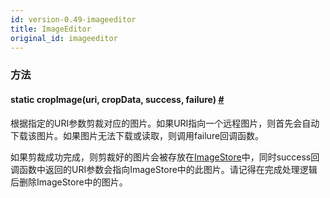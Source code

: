 ```yaml
---
id: version-0.49-imageeditor
title: ImageEditor
original_id: imageeditor
---
```


### 方法

<div class="props">
    <div class="prop"><h4 class="methodTitle"><a class="anchor" name="cropimage"></a><span
            class="methodType">static </span>cropImage<span class="methodType">(uri, cropData, success, failure)</span>
        <a class="hash-link" href="#cropimage">#</a></h4>
        <div><p>根据指定的URI参数剪裁对应的图片。如果URI指向一个远程图片，则首先会自动下载该图片。如果图片无法下载或读取，则调用failure回调函数。</p>
            <p>如果剪裁成功完成，则剪裁好的图片会被存放在<a href="imagestore.html">ImageStore</a>中，同时success回调函数中返回的URI参数会指向ImageStore中的此图片。请记得在完成处理逻辑后删除ImageStore中的图片。</p></div>
    </div>
</div>
